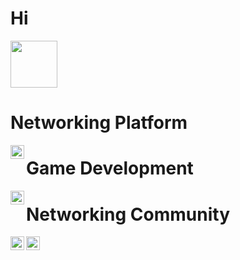 ### <h1>Hi</h1> <img src="https://media.giphy.com/media/tP0T8nA2sRlqKvYjg6/giphy.gif" width="75px">

# Networking Platform
<a href="https://twitter.com/elnastech">
  <img align="left" alt="Elnast | Twitter" width="22px" src="https://raw.githubusercontent.com/peterthehan/peterthehan/master/assets/twitter.svg" />
</a>

# Game Development
<a href="https://twitter.com/inob3d">
  <img align="left" alt="Game Development | Twitter" width="22px" src="https://raw.githubusercontent.com/peterthehan/peterthehan/master/assets/twitter.svg" />
</a>

# Networking Community
<a href="https://twitter.com/encurest">
  <img align="left" alt="Networking Community | Twitter" width="22px" src="https://raw.githubusercontent.com/peterthehan/peterthehan/master/assets/twitter.svg" />
</a>

<a href="https://www.linkedin.com/in/jayponce/">
  <img align="left" alt="Abhishek's LinkedIN" width="22px" src="https://raw.githubusercontent.com/peterthehan/peterthehan/master/assets/linkedin.svg" />
</a>

